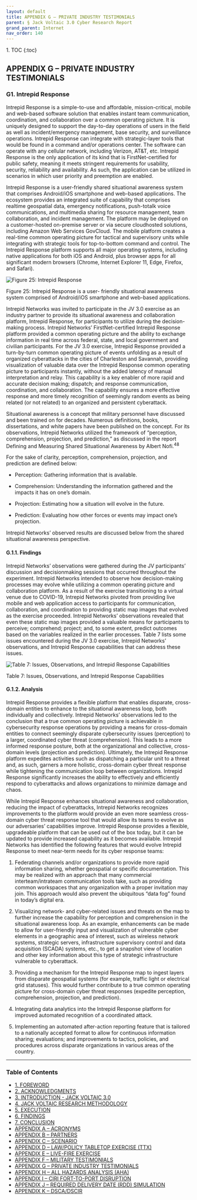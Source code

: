 ```yaml
---
layout: default
title: APPENDIX G – PRIVATE INDUSTRY TESTIMONIALS      
parent: § Jack Voltaic 3.0 Cyber Research Report 
grand_parent: Internet
nav_order: 140 
---
```

<style>
.dont-break-out {
  /* These are technically the same, but use both */
  overflow-wrap: break-word;
  word-wrap: break-word;

  -ms-word-break: break-all;
  /* This is the dangerous one in WebKit, as it breaks things wherever */
  word-break: break-all;
  /* Instead use this non-standard one: */
  word-break: break-word;
}
</style>

<div class="dont-break-out" markdown="1">
1. TOC
{:toc}

## APPENDIX G – PRIVATE INDUSTRY TESTIMONIALS

### G1. Intrepid Response
Intrepid Response is a simple-to-use and affordable, mission-critical, mobile and web-based software solution that enables instant team communication, coordination, and collaboration over a common operating picture. It is uniquely designed to support the day-to-day operations of users in the field as well as incident/emergency management, base security, and surveillance operations. Intrepid Response can integrate with strategic-layer tools that would be found in a command and/or operations center. The software can operate with any cellular network, including Verizon, AT&T, etc. Intrepid Response is the only application of its kind that is FirstNet-certified for public safety, meaning it meets stringent requirements for usability, security, reliability and availability. As such, the application can be utilized in scenarios in which user priority and preemption are enabled.

Intrepid Response is a user-friendly shared situational awareness system that comprises Android/iOS smartphone and web-based applications. The ecosystem provides an integrated suite of capability that comprises realtime geospatial data, emergency notifications, push-totalk voice communications, and multimedia sharing for resource management, team collaboration, and incident management. The platform may be deployed on a customer-hosted on-premise server or via secure cloudhosted solutions, including Amazon Web Services GovCloud. The mobile platform creates a real-time common operating picture for tactical and supervisory units while integrating with strategic tools for top-to-bottom command and control. The Intrepid Response platform supports all major operating systems, including native applications for both iOS and Android, plus browser apps for all significant modern browsers (Chrome, Internet Explorer 11, Edge, Firefox, and Safari).

![Figure 25: Intrepid Response](https://statics.bsafes.com/images/papers/jack-voltaic-3-0-cyber-research-report-fig-25.png)

Figure 25: Intrepid Response is a user-
friendly situational awareness system comprised of Android/iOS smartphone and web-based applications.

Intrepid Networks was invited to participate in the JV 3.0 exercise as an industry partner to provide its situational awareness and collaboration platform, Intrepid Response, for participants to utilize during the decision-making process. Intrepid Networks’ FirstNet-certified Intrepid Response platform provided a common operating picture and the ability to exchange information in real time across federal, state, and local government and civilian participants. For the JV 3.0 exercise, Intrepid Response provided a turn-by-turn common operating picture of events unfolding as a result of organized cyberattacks in the cities of Charleston and Savannah, providing visualization of valuable data over the Intrepid Response common operating picture to participants instantly, without the added latency of manual interpretation and relay. This capability is a key enabler of more rapid and accurate decision making; dispatch; and response communication, coordination, and collaboration. The capability ensures a more effective response and more timely recognition of seemingly random events as being related (or not related) to an organized and persistent cyberattack.

Situational awareness is a concept that military personnel have discussed and been trained on for decades. Numerous definitions, books, dissertations, and white papers have been published on the concept. For its observations, Intrepid Networks utilized the framework of “perception, comprehension, projection, and prediction,” as discussed in the report Defining and Measuring Shared Situational Awareness by Albert Nofi.<sup>48</sup>

For the sake of clarity, perception, comprehension, projection, and prediction are defined below: 

- Perception: Gathering information that is available. 

- Comprehension: Understanding the information gathered and the impacts it has on one’s domain. 

- Projection: Estimating how a situation will evolve in the future. 

- Prediction: Evaluating how other forces or events may impact one’s projection.

Intrepid Networks’ observed results are discussed below from the shared situational awareness perspective.

#### G.1.1. Findings
Intrepid Networks’ observations were gathered during the JV participants’ discussion and decisionmaking sessions that occurred throughout the experiment. Intrepid Networks intended to observe how decision-making processes may evolve while utilizing a common operating picture and collaboration platform. As a result of the exercise transitioning to a virtual venue due to COVID-19, Intrepid Networks pivoted from providing live mobile and web application access to participants for communication, collaboration, and coordination to providing static map images that evolved as the exercise proceeded. Intrepid Networks’ observations revealed that even these static map images provided a valuable means for participants to perceive; comprehend; project; and, to some extent, predict outcomes based on the variables realized in the earlier processes. Table 7 lists some issues encountered during the JV 3.0 exercise, Intrepid Networks’ observations, and Intrepid Response capabilities that can address these issues.

![Table 7: Issues, Observations, and Intrepid Response Capabilities](https://statics.bsafes.com/images/papers/jack-voltaic-3-0-cyber-research-report-table-7.png)

Table 7: Issues, Observations, and Intrepid Response Capabilities

#### G.1.2. Analysis
Intrepid Response provides a flexible platform that enables disparate, cross-domain entities to enhance to the situational awareness loop, both individually and collectively. Intrepid Networks’ observations led to the conclusion that a true common operating picture is achievable in cybersecurity response operations by providing a means for cross-domain entities to connect seemingly disparate cybersecurity issues (perception) to a larger, coordinated cyber threat (comprehension). This leads to a more informed response posture, both at the organizational and collective, cross-domain levels (projection and prediction). Ultimately, the Intrepid Response platform expedites activities such as dispatching a particular unit to a threat and, as such, garners a more holistic, cross-domain cyber threat response while tightening the communication loop between organizations. Intrepid Response significantly increases the ability to effectively and efficiently respond to cyberattacks and allows organizations to minimize damage and chaos.

While Intrepid Response enhances situational awareness and collaboration, reducing the impact of cyberattacks, Intrepid Networks recognizes improvements to the platform would provide an even more seamless cross-domain cyber threat response tool that would allow its teams to evolve as our adversaries’ capabilities improve. Intrepid Response provides a flexible, upgradeable platform that can be used out of the box today, but it can be updated to provide increased capability as it becomes available. Intrepid Networks has identified the following features that would evolve Intrepid Response to meet near-term needs for its cyber response teams:

1. Federating channels and/or organizations to provide more rapid information sharing, whether geospatial or specific documentation. This may be realized with an approach that many commercial interteam/intrateam communication tools take, such as providing common workspaces that any organization with a proper invitation may join. This approach would also prevent the ubiquitous “data fog” found in today’s digital era. 

2. Visualizing network- and cyber-related issues and threats on the map to further increase the capability for perception and comprehension in the situational awareness loop. As an example, enhancements can be made to allow for user-friendly input and visualization of vulnerable cyber elements in a geographic area of interest, such as wireless network systems, strategic servers, infrastructure supervisory control and data acquisition (SCADA) systems, etc., to get a snapshot view of location and other key information about this type of strategic infrastructure vulnerable to cyberattack. 

3. Providing a mechanism for the Intrepid Response map to ingest layers from disparate geospatial systems (for example, traffic light or electrical grid statuses). This would further contribute to a true common operating picture for cross-domain cyber threat responses (expedite perception, comprehension, projection, and prediction). 

4. Integrating data analytics into the Intrepid Response platform for improved automated recognition of a coordinated attack. 

5. Implementing an automated after-action reporting feature that is tailored to a nationally accepted format to allow for continuous information sharing; evaluations; and improvements to tactics, policies, and procedures across disparate organizations in various areas of the country.

***

### Table of Contents

<ul><li> <a href="/docs/internet/jack-voltaic-3-0-cyber-research-report-1/">1. FOREWORD</a></li><li> <a href="/docs/internet/jack-voltaic-3-0-cyber-research-report-2/">2. ACKNOWLEDGMENTS</a></li><li> <a href="/docs/internet/jack-voltaic-3-0-cyber-research-report-3/">3. INTRODUCTION - JACK VOLTAIC 3.0</a></li><li> <a href="/docs/internet/jack-voltaic-3-0-cyber-research-report-4/">4. JACK VOLTAIC RESEARCH METHODOLOGY</a></li><li> <a href="/docs/internet/jack-voltaic-3-0-cyber-research-report-5/">5. EXECUTION</a></li><li> <a href="/docs/internet/jack-voltaic-3-0-cyber-research-report-6/">6. FINDINGS</a></li><li> <a href="/docs/internet/jack-voltaic-3-0-cyber-research-report-7/">7. CONCLUSION</a></li><li> <a href="/docs/internet/jack-voltaic-3-0-cyber-research-report-8/">APPENDIX A – ACRONYMS</a></li><li> <a href="/docs/internet/jack-voltaic-3-0-cyber-research-report-9/">APPENDIX B – PARTNERS</a></li><li> <a href="/docs/internet/jack-voltaic-3-0-cyber-research-report-10/">APPENDIX C – SCENARIO</a></li><li> <a href="/docs/internet/jack-voltaic-3-0-cyber-research-report-11/">APPENDIX D – LAW/POLICY TABLETOP EXERCISE (TTX)</a></li><li> <a href="/docs/internet/jack-voltaic-3-0-cyber-research-report-12/">APPENDIX E – LIVE-FIRE EXERCISE</a></li><li> <a href="/docs/internet/jack-voltaic-3-0-cyber-research-report-13/">APPENDIX F – MILITARY TESTIMONIALS</a></li><li> <a href="/docs/internet/jack-voltaic-3-0-cyber-research-report-14/">APPENDIX G – PRIVATE INDUSTRY TESTIMONIALS</a></li><li> <a href="/docs/internet/jack-voltaic-3-0-cyber-research-report-15/">APPENDIX H – ALL HAZARDS ANALYSIS (AHA)</a></li><li> <a href="/docs/internet/jack-voltaic-3-0-cyber-research-report-16/">APPENDIX I – CIRI FORT-TO-PORT DISRUPTION</a></li><li> <a href="/docs/internet/jack-voltaic-3-0-cyber-research-report-17/">APPENDIX J – REQUIRED DELIVERY DATE (RDD) SIMULATION</a></li><li> <a href="/docs/internet/jack-voltaic-3-0-cyber-research-report-18/">APPENDIX K – DSCA/DSCIR</a></li></ul>

</div>

